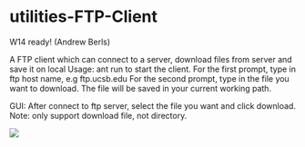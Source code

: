 utilities-FTP-Client
====================

W14 ready! (Andrew Berls)

A FTP client which can connect to a server, download files from server and save it on local
Usage: ant run to start the client. For the first prompt, type in ftp host name, e.g ftp.ucsb.edu
	   For the second prompt, type in the file you want to download. The file will be saved in your current working path.


GUI: After connect to ftp server, select the file you want and click download. Note: only support download file, not directory.

![](http://i.imgur.com/uUj9DH2.jpg)
